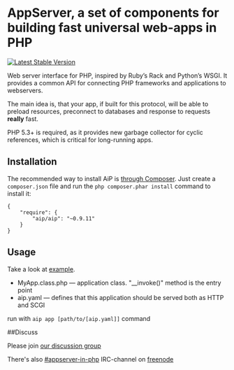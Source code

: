 AppServer, a set of components for building fast universal web-apps in PHP
==========================================================================

[![Latest Stable Version](https://poser.pugx.org/aip/aip/v/stable.png)](https://packagist.org/packages/aip/aip)

Web server interface for PHP, inspired by Ruby’s Rack and Python’s WSGI. It 
provides a common API for connecting PHP frameworks and applications to webservers.

The main idea is, that your app, if built for this protocol, will be able to 
preload resources, preconnect to databases and response to requests **really** fast.

PHP 5.3+ is required, as it provides new garbage collector for cyclic references,
which is critical for long-running apps.

## Installation

The recommended way to install AiP is [through Composer](http://getcomposer.org). 
Just create a `composer.json` file and run the `php composer.phar install` command to install it:

    {
        "require": {
            "aip/aip": "~0.9.11"
        }
    }

## Usage

Take a look at [example](https://github.com/indeyets/appserver-in-php/tree/master/examples/new/).

* MyApp.class.php — application class. "__invoke()" method is the entry point
* aip.yaml — defines that this application should be served both as HTTP and SCGI

run with `aip app [path/to/[aip.yaml]]` command

##Discuss

Please join [our discussion group](http://groups.google.com/group/aip-php-dev)

There's also [#appserver-in-php](irc://chat.freenode.net#appserver-in-php) IRC-channel on [freenode](http://freenode.net)
